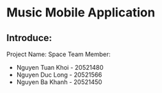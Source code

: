 # Music Mobile Application
## Introduce:
Project Name: Space
<space><space>
Team Member:
* Nguyen Tuan Khoi - 20521480
* Nguyen Duc Long - 20521566
* Nguyen Ba Khanh - 20521450